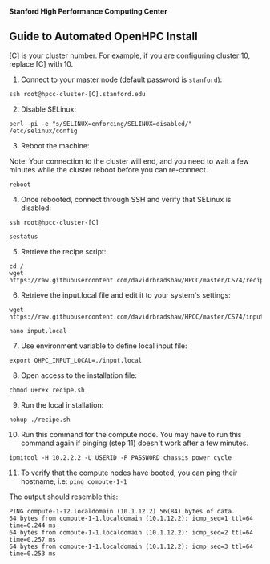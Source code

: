 #### Stanford High Performance Computing Center

## Guide to Automated OpenHPC Install

[C] is your cluster number. For example, if you are configuring cluster 10, replace [C] with 10. 

1. Connect to your master node (default password is `stanford`):
```
ssh root@hpcc-cluster-[C].stanford.edu
```

2. Disable SELinux:
```
perl -pi -e "s/SELINUX=enforcing/SELINUX=disabled/" /etc/selinux/config
```

3. Reboot the machine:

Note: Your connection to the cluster will end, and you need to wait a few minutes while the cluster reboot before you can re-connect. 
```
reboot
```

4. Once rebooted, connect through SSH and verify that SELinux is disabled:
```
ssh root@hpcc-cluster-[C]

sestatus
```

5. Retrieve the recipe script:
```
cd /
wget https://raw.githubusercontent.com/davidrbradshaw/HPCC/master/CS74/recipe.sh
```

6. Retrieve the input.local file and edit it to your system's settings:
```
wget https://raw.githubusercontent.com/davidrbradshaw/HPCC/master/CS74/input.local

nano input.local
```

7. Use environment variable to define local input file:
```
export OHPC_INPUT_LOCAL=./input.local
```

8. Open access to the installation file:
```
chmod u+r+x recipe.sh
```

9. Run the local installation:
```
nohup ./recipe.sh
```

10. Run this command for the compute node. You may have to run this command again if pinging (step 11) doesn't work after a few minutes.
```
ipmitool -H 10.2.2.2 -U USERID -P PASSW0RD chassis power cycle
```

11. To verify that the compute nodes have booted, you can ping their hostname, i.e:
```ping compute-1-1```

The output should resemble this:
```
PING compute-1-12.localdomain (10.1.12.2) 56(84) bytes of data.
64 bytes from compute-1-1.localdomain (10.1.12.2): icmp_seq=1 ttl=64 time=0.244 ms
64 bytes from compute-1-1.localdomain (10.1.12.2): icmp_seq=2 ttl=64 time=0.257 ms
64 bytes from compute-1-1.localdomain (10.1.12.2): icmp_seq=3 ttl=64 time=0.253 ms
```
